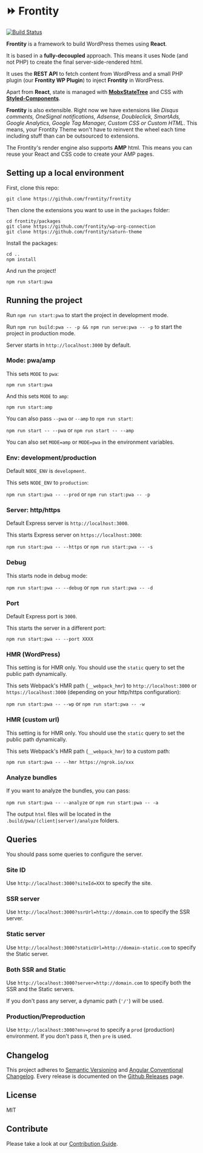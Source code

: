 # ⏩ Frontity

[![Build Status](https://travis-ci.org/frontity/frontity.svg?branch=master)](https://travis-ci.org/frontity/frontity)

**Frontity** is a framework to build WordPress themes using **React**.

It is based in a **fully-decoupled** approach. This means it uses Node (and not PHP) to create the final server-side-rendered html.

It uses the **REST API** to fetch content from WordPress and a small PHP plugin (our **Frontity WP Plugin**) to inject **Frontity** in WordPress.

Apart from **React**, state is managed with **[MobxStateTree](https://github.com/mobxjs/mobx-state-tree)** and CSS with **[Styled-Components](https://github.com/styled-components/styled-components)**.

**Frontity** is also extensible. Right now we have extensions like *Disqus comments, OneSignal notifications, Adsense, Doubleclick, SmartAds, Google Analytics, Google Tag Manager, Custom CSS or Custom HTML*. This means, your Frontity Theme won't have to reinvent the wheel each time including stuff than can be outsourced to extensions.

The Frontity's render engine also supports **AMP** html. This means you can reuse your React and CSS code to create your AMP pages.

## Setting up a local environment

First, clone this repo:

```
git clone https://github.com/frontity/frontity
```

Then clone the extensions you want to use in the `packages` folder:

```
cd frontity/packages
git clone https://github.com/frontity/wp-org-connection
git clone https://github.com/frontity/saturn-theme
```

Install the packages:

```
cd ..
npm install
```

And run the project!

```
npm run start:pwa
```

## Running the project


Run `npm run start:pwa` to start the project in development mode.

Run `npm run build:pwa -- -p && npm run serve:pwa -- -p` to start the project in production mode.

Server starts in `http://localhost:3000` by default.

### Mode: pwa/amp

This sets `MODE` to `pwa`:

`npm run start:pwa`

And this sets `MODE` to `amp`:

`npm run start:amp`

You can also pass `--pwa` or `--amp` to `npm run start`:

`npm run start -- --pwa` or `npm run start -- --amp`

You can also set `MODE=amp` or `MODE=pwa` in the environment variables.

### Env: development/production
Default `NODE_ENV` is `development`.

This sets `NODE_ENV` to `production`:

`npm run start:pwa -- --prod` or `npm run start:pwa -- -p`

### Server: http/https
Default Express server is `http://localhost:3000`.

This starts Express server on `https://localhost:3000`:

`npm run start:pwa -- --https` or `npm run start:pwa -- -s`

### Debug

This starts node in debug mode:

`npm run start:pwa -- --debug` or `npm run start:pwa -- -d`

### Port

Default Express port is `3000`.

This starts the server in a different port:

`npm run start:pwa -- --port XXXX`

### HMR (WordPress)

This setting is for HMR only. You should use the `static` query to set the public path dynamically.

This sets Webpack's HMR path (`__webpack_hmr`) to `http://localhost:3000` or `https://localhost:3000` (depending on your http/https configuration):

`npm run start:pwa -- --wp` or `npm run start:pwa -- -w`

### HMR (custom url)

This setting is for HMR only. You should use the `static` query to set the public path dynamically.

This sets Webpack's HMR path (`__webpack_hmr`) to a custom path:

`npm run start:pwa -- --hmr https://ngrok.io/xxx`

### Analyze bundles

If you want to analyze the bundles, you can pass:

`npm run start:pwa -- --analyze` or `npm run start:pwa -- -a`

The output `html` files will be located in the `.build/pwa/(client|server)/analyze` folders.

## Queries

You should pass some queries to configure the server.

### Site ID

Use `http://localhost:3000?siteId=XXX` to specify the site.

### SSR server

Use `http://localhost:3000?ssrUrl=http://domain.com` to specify the SSR server.

### Static server

Use `http://localhost:3000?staticUrl=http://domain-static.com` to specify the Static server.

### Both SSR and Static

Use `http://localhost:3000?server=http://domain.com` to specify both the SSR and the Static servers.

If you don't pass any server, a dynamic path (`'/'`) will be used.

### Production/Preproduction

Use `http://localhost:3000?env=prod` to specify a `prod` (production) environment. If you don't pass it, then `pre` is used.

## Changelog

This project adheres to [Semantic Versioning](https://semver.org/) and [Angular Conventional Changelog](https://github.com/angular/angular.js/blob/master/DEVELOPERS.md#-git-commit-guidelines).
Every release is documented on the [Github Releases](https://github.com/frontity/frontity/releases) page.

## License

MIT

## Contribute

Please take a look at our [Contribution Guide](https://github.com/frontity/contribute).
